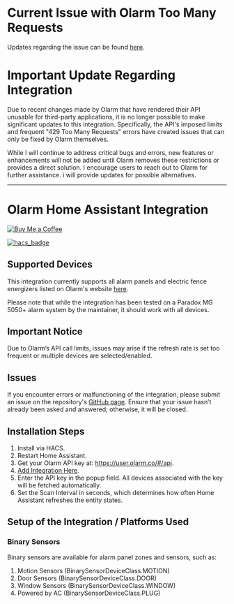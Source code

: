 # Current Issue with Olarm Too Many Requests

Updates regarding the issue can be found [here](https://github.com/rainepretorius/olarm-ha-integration/discussions/85).

# Important Update Regarding Integration

Due to recent changes made by Olarm that have rendered their API unusable for third-party applications, it is no longer possible to make significant updates to this integration. Specifically, the API's imposed limits and frequent "429 Too Many Requests" errors have created issues that can only be fixed by Olarm themselves. 

While I will continue to address critical bugs and errors, new features or enhancements will not be added until Olarm removes these restrictions or provides a direct solution. I encourage users to reach out to Olarm for further assistance. i will provide updates for possible alternatives.

---

# Olarm Home Assistant Integration

[![Buy Me a Coffee](https://img.buymeacoffee.com/button-api/?text=Buy%20me%20a%20coffee&emoji=&slug=rainepretorius&button_colour=5F7FFF&font_colour=ffffff&font_family=Cookie&outline_colour=000000&coffee_colour=FFDD00)](https://www.buymeacoffee.com/rainepretorius)

[![hacs_badge](https://img.shields.io/badge/HACS-Custom-41BDF5.svg)](https://github.com/hacs/integration)

## Supported Devices

This integration currently supports all alarm panels and electric fence energizers listed on Olarm's website [here](https://olarm.com/products/olarm-pro-4g/datasheet).

Please note that while the integration has been tested on a Paradox MG 5050+ alarm system by the maintainer, it should work with all devices.

## Important Notice

Due to Olarm’s API call limits, issues may arise if the refresh rate is set too frequent or multiple devices are selected/enabled.

## Issues

If you encounter errors or malfunctioning of the integration, please submit an issue on the repository's [GitHub page](https://github.com/rainepretorius/olarm-ha-integration/issues). Ensure that your issue hasn’t already been asked and answered; otherwise, it will be closed.

## Installation Steps

1. Install via HACS.
2. Restart Home Assistant.
3. Get your Olarm API key at: https://user.olarm.co/#/api.
4. [Add Integration Here](https://my.home-assistant.io/redirect/config_flow_start/?domain=olarm_sensors).
5. Enter the API key in the popup field. All devices associated with the key will be fetched automatically.
6. Set the Scan Interval in seconds, which determines how often Home Assistant refreshes the entity states.

## Setup of the Integration / Platforms Used

### Binary Sensors

Binary sensors are available for alarm panel zones and sensors, such as:

1. Motion Sensors (BinarySensorDeviceClass.MOTION)
2. Door Sensors (BinarySensorDeviceClass.DOOR)
3. Window Sensors (BinarySensorDeviceClass.WINDOW)
4. Powered by AC (BinarySensorDeviceClass.PLUG)